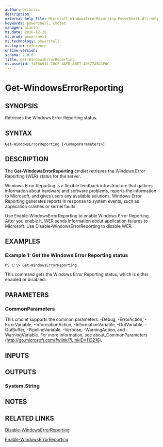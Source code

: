 ```yaml
---
author: brianlic
description: 
external help file: Microsoft.WindowsErrorReporting.PowerShell.dll-Help.xml
keywords: powershell, cmdlet
manager: alanth
ms.date: 2016-12-20
ms.prod: powershell
ms.technology: powershell
ms.topic: reference
online version: 
schema: 2.0.0
title: Get-WindowsErrorReporting
ms.assetid: 74E8A514-C0CF-4AFD-ABF7-40377A5D4F6C
---
```


# Get-WindowsErrorReporting

## SYNOPSIS
Retrieves the Windows Error Reporting status.

## SYNTAX

```
Get-WindowsErrorReporting [<CommonParameters>]
```

## DESCRIPTION
The **Get-WindowsErrorReporting** cmdlet retrieves the Windows Error Reporting (WER) status for the server.

Windows Error Reporting is a flexible feedback infrastructure that gathers information about hardware and software problems, reports the information to Microsoft, and gives users any available solutions.
Windows Error Reporting generates reports in response to system events, such as application crashes or kernel faults.

Use Enable-WindowsErrorReporting to enable Windows Error Reporting.
After you enable it, WER sends information about application failures to Microsoft.
Use Disable-WindowsErrorReporting to disable WER.

## EXAMPLES

### Example 1: Get the Windows Error Reporting status
```
PS C:\> Get-WindowsErrorReporting
```

This command gets the Windows Error Reporting status, which is either enabled or disabled.

## PARAMETERS

### CommonParameters
This cmdlet supports the common parameters: -Debug, -ErrorAction, -ErrorVariable, -InformationAction, -InformationVariable, -OutVariable, -OutBuffer, -PipelineVariable, -Verbose, -WarningAction, and -WarningVariable. For more information, see about_CommonParameters (http://go.microsoft.com/fwlink/?LinkID=113216).

## INPUTS

## OUTPUTS

### System.String

## NOTES

## RELATED LINKS

[Disable-WindowsErrorReporting](./Disable-WindowsErrorReporting.md)

[Enable-WindowsErrorReporting](./Enable-WindowsErrorReporting.md)

